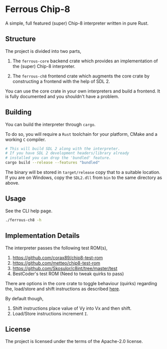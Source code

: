 # Ferrous Chip-8

A simple, full featured (super) Chip-8 interpreter written in pure Rust.

## Structure

The project is divided into two parts,

1. The `ferrous-core` backend crate which provides an implementation
   of the (super) Chip-8 interpreter.

2. The `ferrous-ch8` frontend crate which augments the core crate by constructing
   a frontend with the help of SDL 2.

You can use the core crate in your own interpreters and build a frontend. It is fully
documented and you shouldn't have a problem.

## Building

You can build the interpreter through `cargo`.

To do so, you will require a `Rust` toolchain for your platform, CMake and
a working `C` compiler.

```bash
# This will build SDL 2 along with the interpreter.
# If you have SDL 2 development headers/library already
# installed you can drop the 'bundled' feature.
cargo build --release --features "bundled"
```

The binary will be stored in `target/release` copy that to a suitable location.
If you are on Windows, copy the `SDL2.dll` from `bin` to the same directory
as above.

## Usage

See the CLI help page.

```bash
./ferrous-ch8 -h
```

## Implementation Details

The interpreter passes the following test ROM(s),

1. https://github.com/corax89/chip8-test-rom
2. https://github.com/metteo/chip8-test-rom
3. https://github.com/Skosulor/c8int/tree/master/test
4. BestCoder's test ROM (Need to tweak quirks to pass)

There are options in the core crate to toggle behaviour (quirks) regarding the,
load/store and shift instructions as described [here](https://chip-8.github.io/database/#options).

By default though,

1. Shift instructions place value of Vy into Vx and then shift.
2. Load/Store instructions increment `I`.

## License

The project is licensed under the terms of the Apache-2.0 license.
